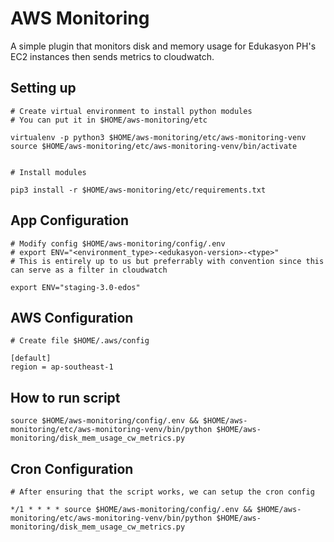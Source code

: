 # AWS Monitoring
A simple plugin that monitors disk and memory usage for Edukasyon PH's EC2 instances then sends metrics to cloudwatch.

## Setting up
```
# Create virtual environment to install python modules
# You can put it in $HOME/aws-monitoring/etc

virtualenv -p python3 $HOME/aws-monitoring/etc/aws-monitoring-venv
source $HOME/aws-monitoring/etc/aws-monitoring-venv/bin/activate


# Install modules

pip3 install -r $HOME/aws-monitoring/etc/requirements.txt
```

## App Configuration
```
# Modify config $HOME/aws-monitoring/config/.env
# export ENV="<environment_type>-<edukasyon-version>-<type>"
# This is entirely up to us but preferrably with convention since this can serve as a filter in cloudwatch

export ENV="staging-3.0-edos"
```

## AWS Configuration
```
# Create file $HOME/.aws/config

[default]
region = ap-southeast-1
```

## How to run script
```
source $HOME/aws-monitoring/config/.env && $HOME/aws-monitoring/etc/aws-monitoring-venv/bin/python $HOME/aws-monitoring/disk_mem_usage_cw_metrics.py
```

## Cron Configuration
```
# After ensuring that the script works, we can setup the cron config

*/1 * * * * source $HOME/aws-monitoring/config/.env && $HOME/aws-monitoring/etc/aws-monitoring-venv/bin/python $HOME/aws-monitoring/disk_mem_usage_cw_metrics.py
```


